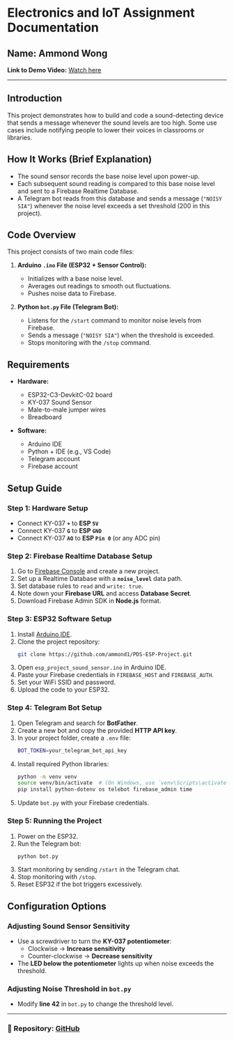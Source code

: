 # Electronics and IoT Assignment Documentation

## Name: Ammond Wong 

**Link to Demo Video:** [Watch here](https://youtu.be/Jrg3KLvsXh4)

---

## Introduction

This project demonstrates how to build and code a sound-detecting device that sends a message whenever the sound levels are too high. Some use cases include notifying people to lower their voices in classrooms or libraries.

## How It Works (Brief Explanation)

- The sound sensor records the base noise level upon power-up.
- Each subsequent sound reading is compared to this base noise level and sent to a Firebase Realtime Database.
- A Telegram bot reads from this database and sends a message (`"NOISY SIA"`) whenever the noise level exceeds a set threshold (200 in this project).

## Code Overview

This project consists of two main code files:

1. **Arduino `.ino` File (ESP32 + Sensor Control):**
   - Initializes with a base noise level.
   - Averages out readings to smooth out fluctuations.
   - Pushes noise data to Firebase.
   
2. **Python `bot.py` File (Telegram Bot):**
   - Listens for the `/start` command to monitor noise levels from Firebase.
   - Sends a message (`"NOISY SIA"`) when the threshold is exceeded.
   - Stops monitoring with the `/stop` command.

## Requirements

- **Hardware:**
  - ESP32-C3-DevkitC-02 board
  - KY-037 Sound Sensor
  - Male-to-male jumper wires
  - Breadboard

- **Software:**
  - Arduino IDE
  - Python + IDE (e.g., VS Code)
  - Telegram account
  - Firebase account

## Setup Guide

### Step 1: Hardware Setup

- Connect KY-037 **`+`** to **ESP `5V`**
- Connect KY-037 **`G`** to **ESP `GND`**
- Connect KY-037 **`AO`** to **ESP `Pin 0`** (or any ADC pin)

### Step 2: Firebase Realtime Database Setup

1. Go to [Firebase Console](https://firebase.google.com) and create a new project.
2. Set up a Realtime Database with a **`noise_level`** data path.
3. Set database rules to `read` and `write: true`.
4. Note down your **Firebase URL** and access **Database Secret**.
5. Download Firebase Admin SDK in **Node.js** format.

### Step 3: ESP32 Software Setup

1. Install [Arduino IDE](https://www.arduino.cc/en/software).
2. Clone the project repository:
   ```bash
   git clone https://github.com/ammond1/PDS-ESP-Project.git
   ```
3. Open `esp_project_sound_sensor.ino` in Arduino IDE.
4. Paste your Firebase credentials in `FIREBASE_HOST` and `FIREBASE_AUTH`.
5. Set your WiFi SSID and password.
6. Upload the code to your ESP32.

### Step 4: Telegram Bot Setup

1. Open Telegram and search for **BotFather**.
2. Create a new bot and copy the provided **HTTP API key**.
3. In your project folder, create a `.env` file:
   ```bash
   BOT_TOKEN=your_telegram_bot_api_key
   ```
4. Install required Python libraries:
   ```bash
   python -m venv venv
   source venv/bin/activate  # (On Windows, use `venv\Scripts\activate`)
   pip install python-dotenv os telebot firebase_admin time
   ```
5. Update `bot.py` with your Firebase credentials.

### Step 5: Running the Project

1. Power on the ESP32.
2. Run the Telegram bot:
   ```bash
   python bot.py
   ```
3. Start monitoring by sending `/start` in the Telegram chat.
4. Stop monitoring with `/stop`.
5. Reset ESP32 if the bot triggers excessively.

## Configuration Options

### Adjusting Sound Sensor Sensitivity

- Use a screwdriver to turn the **KY-037 potentiometer**:
  - Clockwise → **Increase sensitivity**
  - Counter-clockwise → **Decrease sensitivity**
- The **LED below the potentiometer** lights up when noise exceeds the threshold.

### Adjusting Noise Threshold in `bot.py`

- Modify **line 42** in `bot.py` to change the threshold level.

---

### 🔗 Repository: [GitHub](https://github.com/ammond1/PDS-ESP-Project.git)

